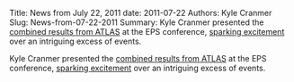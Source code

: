 Title: News from July 22, 2011
date: 2011-07-22
Authors: Kyle Cranmer
Slug: News-from-07-22-2011
Summary:  Kyle Cranmer presented the <a href="http//indico.in2p3.fr/contributionDisplay.py?sessionId=6&contribId=299&confId=5116">combined results from ATLAS</a> at the EPS conference, <a href="http//www.nytimes.com/2011/08/02/science/space/02particle.html">sparking excitement</a> over an intriguing excess of events.

 

 Kyle Cranmer presented the <a href="http//indico.in2p3.fr/contributionDisplay.py?sessionId=6&contribId=299&confId=5116">combined results from ATLAS</a> at the EPS conference, <a href="http//www.nytimes.com/2011/08/02/science/space/02particle.html">sparking excitement</a> over an intriguing excess of events.

 